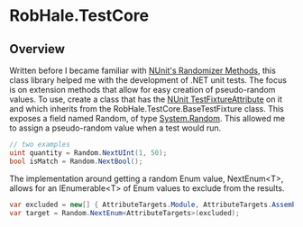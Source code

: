# RobHale.TestCore
## Overview
Written before I became familiar with [NUnit's Randomizer Methods](https://github.com/nunit/docs/wiki/Randomizer-Methods), this class library helped me with the development of .NET unit tests. The focus is on extension methods that allow for easy creation of pseudo-random values. To use, create a class that has the [NUnit TestFixtureAttribute](https://github.com/nunit/docs/wiki/TestFixture-Attribute) on it and which inherits from the RobHale.TestCore.BaseTestFixture class. This exposes a field named Random, of type [System.Random](https://docs.microsoft.com/en-us/dotnet/api/system.random?view=netcore-2.0). This allowed me to assign a pseudo-random value when a test would run.

```csharp
// two examples
uint quantity = Random.NextUInt(1, 50);
bool isMatch = Random.NextBool();
```

The implementation around getting a random Enum value, NextEnum\<T>, allows for an IEnumerable\<T> of Enum values to exclude from the results. 
```csharp
var excluded = new[] { AttributeTargets.Module, AttributeTargets.Assembly, AttributeTargets.Constructor };
var target = Random.NextEnum<AttributeTargets>(excluded);
```
